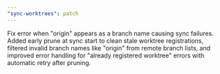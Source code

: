 ```yaml
---
"sync-worktrees": patch
---
```


Fix error when "origin" appears as a branch name causing sync failures. Added early prune at sync start to clean stale worktree registrations, filtered invalid branch names like "origin" from remote branch lists, and improved error handling for "already registered worktree" errors with automatic retry after pruning.